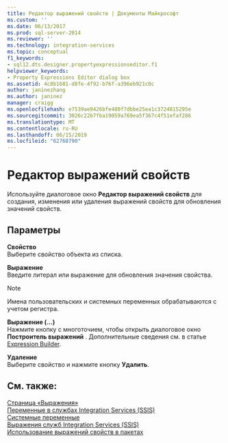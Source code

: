 ```yaml
---
title: Редактор выражений свойств | Документы Майкрософт
ms.custom: ''
ms.date: 06/13/2017
ms.prod: sql-server-2014
ms.reviewer: ''
ms.technology: integration-services
ms.topic: conceptual
f1_keywords:
- sql12.dts.designer.propertyexpressionseditor.f1
helpviewer_keywords:
- Property Expressions Editor dialog box
ms.assetid: 4c8b1681-d8fe-4f92-b76f-a396eb921c0c
author: janinezhang
ms.author: janinez
manager: craigg
ms.openlocfilehash: e7539ae9426bfe480f7dbbe25ea1c3724815295e
ms.sourcegitcommit: 3026c22b7fba19059a769ea5f367c4f51efaf286
ms.translationtype: MT
ms.contentlocale: ru-RU
ms.lasthandoff: 06/15/2019
ms.locfileid: "62768790"
---
```

# <a name="property-expressions-editor"></a>Редактор выражений свойств
  Используйте диалоговое окно **Редактор выражений свойств** для создания, изменения или удаления выражений свойств для обновления значений свойств.  
  
## <a name="options"></a>Параметры  
 **Свойство**  
 Выберите свойство объекта из списка.  
  
 **Выражение**  
 Введите литерал или выражение для обновления значения свойства.  
  
> [!NOTE]  
>  Имена пользовательских и системных переменных обрабатываются с учетом регистра.  
  
 **Выражение (...)**  
 Нажмите кнопку с многоточием, чтобы открыть диалоговое окно **Построитель выражений** . Дополнительные сведения см. в статье [Expression Builder](expression-builder.md).  
  
 **Удаление**  
 Выберите свойство и нажмите кнопку **Удалить**.  
  
## <a name="see-also"></a>См. также:  
 [Страница «Выражения»](expressions-page.md)   
 [Переменные в службах Integration Services (SSIS)](../integration-services-ssis-variables.md)   
 [Системные переменные](../system-variables.md)   
 [Выражения служб Integration Services (SSIS)](integration-services-ssis-expressions.md)   
 [Использование выражений свойств в пакетах](use-property-expressions-in-packages.md)  
  
  
